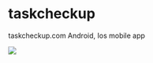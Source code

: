 # taskcheckup
taskcheckup.com Android, Ios mobile app

<img src="https://github.com/mustafa-m-ugur/taskcheckup/assets/images/task.png" >
